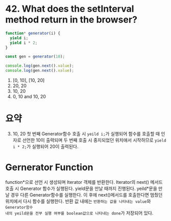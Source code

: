 # 42. What does the setInterval method return in the browser?

```javascript
function* generator(i) {
  yield i;
  yield i * 2;
}

const gen = generator(10);

console.log(gen.next().value);
console.log(gen.next().value);
```

1. [0, 10], [10, 20]
2. 20, 20
3. 10, 20
4. 0, 10 and 10, 20

# 요약

3. 10, 20
   첫 번째 Generator함수 호출 시 <code>yeild i;</code>가 실행되어 함수를 호출할 때 인자로 선언한 10이 출력되며 두 번째 호출 시 중지되었던 위치애서 시작하므로 <code>yield i \* 2;</code>가 실행되어 20이 출력된다.

# Gernerator Function

function\*으로 선언 시 생성되며 Iterator 객체를 반환한다. Iterator의 next() 메서드 호출 시 Generator 함수가 실행된다. yield문을 만날 때까지 진행된다. yeild\*문을 만날 경우 다른 Generator함수를 실행한다. 이 후에 next()메서드를 호출한다면 멈췄던 위치에서 다시 함수를 실행한다. 반환 값 내에는 <code>반환하는 값을 나타내는 value</code>와 <code>Generator함수 내의 yeild문을 전부 실행 여부를 boolean값으로 나타내는 done</code>가 저장되어 있다.
